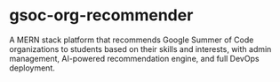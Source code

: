 # gsoc-org-recommender
A MERN stack platform that recommends Google Summer of Code organizations to students based on their skills and interests, with admin management, AI-powered recommendation engine, and full DevOps deployment.
